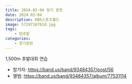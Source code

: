 ```yaml
---
title: 2024-02-04 정기 훈련
date: 2024-02-04
description: KBS스포츠월드
image: 57297167618.jpg
tags:
    - 핀추발
categories:
    - 정기훈련
---
```


1,500m 추발대회 연습

- 참가자: https://band.us/band/93484357/post/56
- 앨범: https://band.us/band/93484357/album/77531114